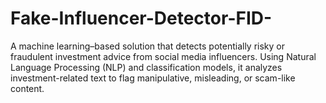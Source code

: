 # Fake-Influencer-Detector-FID-
A machine learning–based solution that detects potentially risky or fraudulent investment advice from social media influencers. Using Natural Language Processing (NLP) and classification models, it analyzes investment-related text to flag manipulative, misleading, or scam-like content. 
